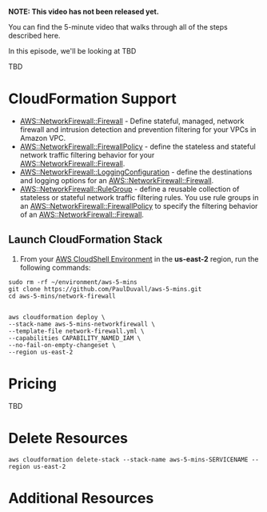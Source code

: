 **NOTE: This video has not been released yet.**

You can find the 5-minute video that walks through all of the steps described here. 

In this episode, we'll be looking at TBD

TBD


# CloudFormation Support
* [AWS::NetworkFirewall::Firewall](https://docs.aws.amazon.com/AWSCloudFormation/latest/UserGuide/aws-resource-networkfirewall-firewall.html) - Define stateful, managed, network firewall and intrusion detection and prevention filtering for your VPCs in Amazon VPC.
* [AWS::NetworkFirewall::FirewallPolicy](https://docs.aws.amazon.com/AWSCloudFormation/latest/UserGuide/aws-resource-networkfirewall-firewallpolicy.html) - define the stateless and stateful network traffic filtering behavior for your [AWS::NetworkFirewall::Firewall](https://docs.aws.amazon.com/AWSCloudFormation/latest/UserGuide/aws-resource-networkfirewall-firewall.html).
* [AWS::NetworkFirewall::LoggingConfiguration](https://docs.aws.amazon.com/AWSCloudFormation/latest/UserGuide/aws-resource-networkfirewall-loggingconfiguration.html) - define the destinations and logging options for an [AWS::NetworkFirewall::Firewall](https://docs.aws.amazon.com/AWSCloudFormation/latest/UserGuide/aws-resource-networkfirewall-firewall.html).
* [AWS::NetworkFirewall::RuleGroup](https://docs.aws.amazon.com/AWSCloudFormation/latest/UserGuide/aws-resource-networkfirewall-rulegroup.html) - define a reusable collection of stateless or stateful network traffic filtering rules. You use rule groups in an [AWS::NetworkFirewall::FirewallPolicy](https://docs.aws.amazon.com/AWSCloudFormation/latest/UserGuide/aws-resource-networkfirewall-firewallpolicy.html) to specify the filtering behavior of an [AWS::NetworkFirewall::Firewall](https://docs.aws.amazon.com/AWSCloudFormation/latest/UserGuide/aws-resource-networkfirewall-firewall.html).



## Launch CloudFormation Stack

1. From your [AWS CloudShell Environment](https://us-east-2.console.aws.amazon.com/cloudshell/home?region=us-east-2#) in the **us-east-2** region, run the following commands: 

```
sudo rm -rf ~/environment/aws-5-mins
git clone https://github.com/PaulDuvall/aws-5-mins.git
cd aws-5-mins/network-firewall


aws cloudformation deploy \
--stack-name aws-5-mins-networkfirewall \
--template-file network-firewall.yml \
--capabilities CAPABILITY_NAMED_IAM \
--no-fail-on-empty-changeset \
--region us-east-2
```

# Pricing
TBD

# Delete Resources

```
aws cloudformation delete-stack --stack-name aws-5-mins-SERVICENAME --region us-east-2
```

# Additional Resources